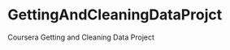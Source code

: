 GettingAndCleaningDataProjct
============================

Coursera Getting and Cleaning Data Project
